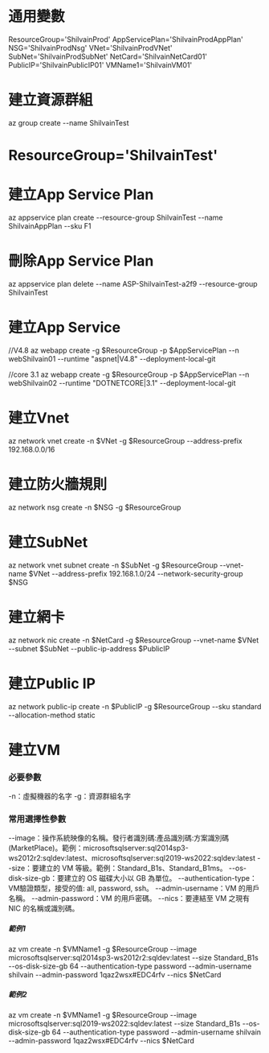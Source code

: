 
# 通用變數
ResourceGroup='ShilvainProd'
AppServicePlan='ShilvainProdAppPlan'
NSG='ShilvainProdNsg'
VNet='ShilvainProdVNet'
SubNet='ShilvainProdSubNet'
NetCard='ShilvainNetCard01'
PublicIP='ShilvainPublicIP01'
VMName1='ShilvainVM01'

# 建立資源群組
az group create --name ShilvainTest
# ResourceGroup='ShilvainTest'

# 建立App Service Plan
az appservice plan create --resource-group ShilvainTest --name ShilvainAppPlan --sku F1

# 刪除App Service Plan
az appservice plan delete --name ASP-ShilvainTest-a2f9 --resource-group ShilvainTest

# 建立App Service
//V4.8
az webapp create -g $ResourceGroup -p $AppServicePlan --n webShilvain01 --runtime "aspnet|V4.8" --deployment-local-git

//core 3.1
az webapp create -g $ResourceGroup -p $AppServicePlan --n webShilvain02 --runtime "DOTNETCORE|3.1" --deployment-local-git

# 建立Vnet
az network vnet create -n $VNet -g $ResourceGroup --address-prefix 192.168.0.0/16

# 建立防火牆規則
az network nsg create -n $NSG -g $ResourceGroup

# 建立SubNet
az network vnet subnet create -n $SubNet -g $ResourceGroup --vnet-name $VNet --address-prefix 192.168.1.0/24 --network-security-group $NSG

# 建立網卡
az network nic create -n $NetCard -g $ResourceGroup --vnet-name $VNet --subnet $SubNet --public-ip-address $PublicIP

# 建立Public IP
az network public-ip create -n $PublicIP -g $ResourceGroup --sku standard --allocation-method static

# 建立VM

### 必要參數

-n：虛擬機器的名字
-g：資源群組名字

### 常用選擇性參數

--image：操作系統映像的名稱。發行者識別碼:產品識別碼:方案識別碼(MarketPlace)。範例：microsoftsqlserver:sql2014sp3-ws2012r2:sqldev:latest、microsoftsqlserver:sql2019-ws2022:sqldev:latest
--size：要建立的 VM 等級。範例：Standard_B1s、Standard_B1ms。
--os-disk-size-gb：要建立的 OS 磁碟大小以 GB 為單位。
--authentication-type：VM驗證類型，接受的值: all, password, ssh。
--admin-username：VM 的用戶名稱。
--admin-password：VM 的用戶密碼。
--nics：要連結至 VM 之現有 NIC 的名稱或識別碼。 

##### 範例1

az vm create -n $VMName1 -g $ResourceGroup --image microsoftsqlserver:sql2014sp3-ws2012r2:sqldev:latest --size Standard_B1s --os-disk-size-gb 64 --authentication-type password --admin-username shilvain --admin-password 1qaz2wsx#EDC4rfv --nics $NetCard

##### 範例2

az vm create -n $VMName1 -g $ResourceGroup --image microsoftsqlserver:sql2019-ws2022:sqldev:latest --size Standard_B1s --os-disk-size-gb 64 --authentication-type password --admin-username shilvain --admin-password 1qaz2wsx#EDC4rfv --nics $NetCard
